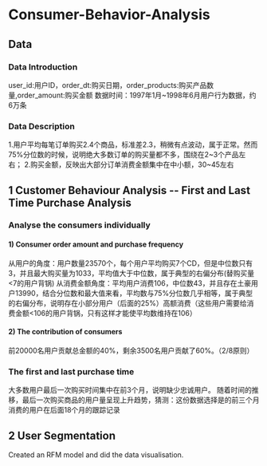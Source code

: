 # Consumer-Behavior-Analysis

## Data 

### Data Introduction 
user_id:用户ID，order_dt:购买日期，order_products:购买产品数量,order_amount:购买金额
数据时间：1997年1月~1998年6月用户行为数据，约6万条

### Data Description 
1.用户平均每笔订单购买2.4个商品，标准差2.3，稍微有点波动，属于正常。然而75%分位数的时候，说明绝大多数订单的购买量都不多，围绕在2~3个产品左右；
2.购买金额，反映出大部分订单消费金额集中在中小额，30~45左右

## 1 Customer Behaviour Analysis -- First and Last Time Purchase Analysis 
### Analyse the consumers individually 
#### 1) Consumer order amount and purchase frequency 
从用户的角度：用户数量23570个，每个用户平均购买7个CD，但是中位数只有3，并且最大购买量为1033，平均值大于中位数，属于典型的右偏分布(替购买量<7的用户背锅)
从消费金额角度：平均用户消费106，中位数43，并且存在土豪用户13990，结合分位数和最大值来看，平均数与75%分位数几乎相等，属于典型的右偏分布，说明存在小部分用户（后面的25%）高额消费（这些用户需要给消费金额<106的用户背锅，只有这样才能使平均数维持在106）

#### 2) The contribution of consumers 
前20000名用户贡献总金额的40%，剩余3500名用户贡献了60%。（2/8原则）

### The first and last purchase time 
大多数用户最后一次购买时间集中在前3个月，说明缺少忠诚用户。
随着时间的推移，最后一次购买商品的用户量呈现上升趋势，猜测：这份数据选择是的前三个月消费的用户在后面18个月的跟踪记录


## 2 User Segmentation
Created an RFM model and did the data visualisation. 




